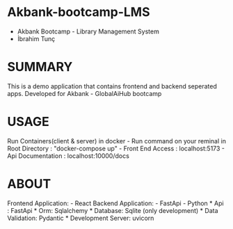 # Akbank-bootcamp-LMS
  * Akbank Bootcamp - Library Management System
  * İbrahim Tunç

# SUMMARY
  This is a demo application that contains frontend and backend seperated apps.
  Developed for Akbank - GlobalAiHub bootcamp

# USAGE
  Run Containers(client & server) in docker
    - Run command on your reminal in Root Directory : "docker-compose up"
    - Front End Access : localhost:5173
    - Api Documentation : localhost:10000/docs

# ABOUT 
  Frontend Application: 
    - React
  Backend Application: 
    - FastApi - Python
      * Api : FastApi
      * Orm: Sqlalchemy
      * Database: Sqlite (only development)
      * Data Validation: Pydantic
      * Development Server: uvicorn
    
